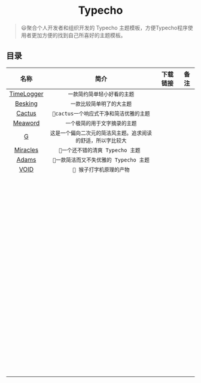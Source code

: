 <h1 align="center">Typecho</h1>

>😃聚合个人开发者和组织开发的 Typecho 主题模板，方便Typecho程序使用者更加方便的找到自己所喜好的主题模板。

## 目录

|           名称           |                             简介                             | 下载链接 | 备注 |
| :----------------------: | :----------------------------------------------------------: | :------: | :--: |
| [TimeLogger](TimeLogger) |                 `一款简约简单轻小好看的主题`                 |          |      |
|    [Besking](Besking)    |                  `一款比较简单明了的大主题`                  |          |      |
|     [Cactus](Cactus)     |           `🌵cactus一个响应式干净和简洁优雅的主题`            |          |      |
|    [Meaword](MeaWord)    |                `一个极简的用于文字摘录的主题`                |          |      |
|          [G](G)          | `这是一个偏向二次元的简洁风主题。追求阅读的舒适，所以字比较大` |          |      |
|   [Miracles](Mriacles)   |              `🧀一个还不错的清爽 Typecho 主题 `               |          |      |
|      [Adams](adams)      |            `🍢一款简洁而又不失优雅的 Typecho 主题`            |          |      |
|       [VOID](VOID)       |                   `🐒 猴子打字机原理的产物`                   |          |      |
|                          |                                                              |          |      |
|                          |                                                              |          |      |
|                          |                                                              |          |      |
|                          |                                                              |          |      |
|                          |                                                              |          |      |
|                          |                                                              |          |      |
|                          |                                                              |          |      |
|                          |                                                              |          |      |
|                          |                                                              |          |      |
|                          |                                                              |          |      |
|                          |                                                              |          |      |
|                          |                                                              |          |      |
|                          |                                                              |          |      |
|                          |                                                              |          |      |
|                          |                                                              |          |      |
|                          |                                                              |          |      |
|                          |                                                              |          |      |
|                          |                                                              |          |      |
|                          |                                                              |          |      |
|                          |                                                              |          |      |
|                          |                                                              |          |      |
|                          |                                                              |          |      |
|                          |                                                              |          |      |
|                          |                                                              |          |      |
|                          |                                                              |          |      |
|                          |                                                              |          |      |
|                          |                                                              |          |      |
|                          |                                                              |          |      |
|                          |                                                              |          |      |
|                          |                                                              |          |      |
|                          |                                                              |          |      |
|                          |                                                              |          |      |
|                          |                                                              |          |      |
|                          |                                                              |          |      |
|                          |                                                              |          |      |
|                          |                                                              |          |      |
|                          |                                                              |          |      |
|                          |                                                              |          |      |
|                          |                                                              |          |      |
|                          |                                                              |          |      |
|                          |                                                              |          |      |
|                          |                                                              |          |      |
|                          |                                                              |          |      |
|                          |                                                              |          |      |
|                          |                                                              |          |      |
|                          |                                                              |          |      |
|                          |                                                              |          |      |
|                          |                                                              |          |      |
|                          |                                                              |          |      |
|                          |                                                              |          |      |
|                          |                                                              |          |      |
|                          |                                                              |          |      |
|                          |                                                              |          |      |
|                          |                                                              |          |      |
|                          |                                                              |          |      |
|                          |                                                              |          |      |
|                          |                                                              |          |      |
|                          |                                                              |          |      |
|                          |                                                              |          |      |
|                          |                                                              |          |      |
|                          |                                                              |          |      |
|                          |                                                              |          |      |
|                          |                                                              |          |      |
|                          |                                                              |          |      |
|                          |                                                              |          |      |
|                          |                                                              |          |      |
|                          |                                                              |          |      |
|                          |                                                              |          |      |
|                          |                                                              |          |      |
|                          |                                                              |          |      |
|                          |                                                              |          |      |
|                          |                                                              |          |      |
|                          |                                                              |          |      |
|                          |                                                              |          |      |
|                          |                                                              |          |      |
|                          |                                                              |          |      |
|                          |                                                              |          |      |
|                          |                                                              |          |      |
|                          |                                                              |          |      |
|                          |                                                              |          |      |
|                          |                                                              |          |      |
|                          |                                                              |          |      |
|                          |                                                              |          |      |
|                          |                                                              |          |      |
|                          |                                                              |          |      |
|                          |                                                              |          |      |
|                          |                                                              |          |      |
|                          |                                                              |          |      |
|                          |                                                              |          |      |
|                          |                                                              |          |      |